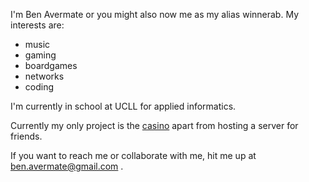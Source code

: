 I'm Ben Avermate or you  might also now me as my alias winnerab.
My interests are:
- music
- gaming
- boardgames
- networks
- coding

I'm currently in school at UCLL for applied informatics.

Currently my only project is the [casino](https://github.com/BenAvermate/casino) apart from hosting a server for friends.

If you want to reach me or collaborate with me, hit me up at ben.avermate@gmail.com .
<!---
BenAvermate/BenAvermate is a ✨ special ✨ repository because its `README.md` (this file) appears on your GitHub profile.
You can click the Preview link to take a look at your changes.
--->
